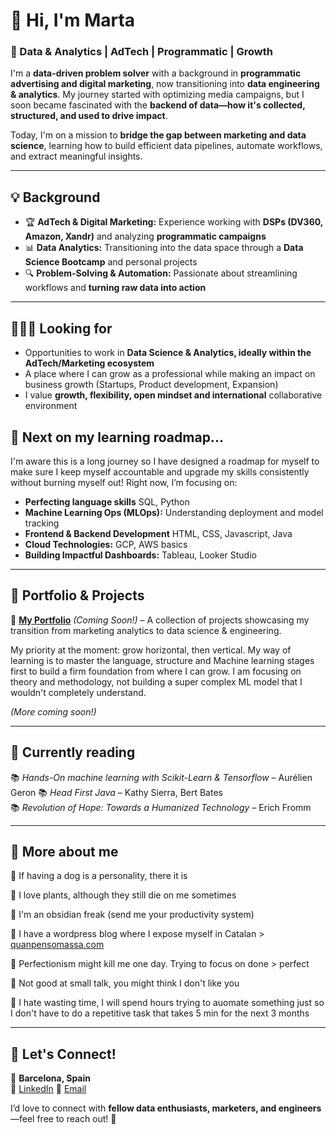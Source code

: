 
# 👋 Hi, I'm Marta

### 🚀 Data & Analytics | AdTech | Programmatic | Growth  

I'm a **data-driven problem solver** with a background in **programmatic advertising and digital marketing**, now transitioning into **data engineering & analytics**. My journey started with optimizing media campaigns, but I soon became fascinated with the **backend of data—how it's collected, structured, and used to drive impact**.  

Today, I'm on a mission to **bridge the gap between marketing and data science**, learning how to build efficient data pipelines, automate workflows, and extract meaningful insights.  

---

## 💡 Background  

- 🏆 **AdTech & Digital Marketing:** Experience working with **DSPs (DV360, Amazon, Xandr)** and analyzing **programmatic campaigns**  
- 📊 **Data Analytics:** Transitioning into the data space through a **Data Science Bootcamp** and personal projects  
- 🔍 **Problem-Solving & Automation:** Passionate about streamlining workflows and **turning raw data into action**  

---

## 👩🏻‍💻 Looking for

- Opportunities to work in **Data Science & Analytics, ideally within the AdTech/Marketing ecosystem**
- A place where I can grow as a professional while making an impact on business growth (Startups, Product development, Expansion)
- I value **growth, flexibility, open mindset and international** collaborative environment


## 🌱 Next on my learning roadmap...

I'm aware this is a long journey so I have designed a roadmap for myself to make sure I keep myself accountable and upgrade my skills consistently without burning myself out! 
Right now, I’m focusing on:  

- **Perfecting language skills** SQL, Python
- **Machine Learning Ops (MLOps):** Understanding deployment and model tracking  
- **Frontend & Backend Development** HTML, CSS, Javascript, Java
- **Cloud Technologies:** GCP, AWS basics  
- **Building Impactful Dashboards:** Tableau, Looker Studio


---


## 📂 Portfolio & Projects  

🔗 **[My Portfolio](#)** *(Coming Soon!)* – A collection of projects showcasing my transition from marketing analytics to data science & engineering.

My priority at the moment: grow horizontal, then vertical. My way of learning is to master the language, structure and Machine learning stages first to build a firm foundation from where I can grow. I am focusing on theory and methodology, not building a super complex ML model that I wouldn't completely  understand.  

*(More coming soon!)*  

---

## 📖 Currently reading

📚 *Hands-On machine learning with Scikit-Learn & Tensorflow* – Aurélien Geron 
📚 *Head First Java* – Kathy Sierra, Bert Bates  
📚 *Revolution of Hope: Towards a Humanized Technology* – Erich Fromm

---

## 🦋 More about me 

🐶 If having a dog is a personality, there it is

🌿 I love plants, although they still die on me sometimes

💎 I'm an obsidian freak (send me your productivity system)

💬 I have a wordpress blog where I expose myself in Catalan > [quanpensomassa.com](https://quanpensomassa.com/)

🚩 Perfectionism might kill me one day. Trying to focus on done > perfect

🚩 Not good at small talk, you  might think I don't like you

🚩 I hate wasting time, I will spend hours trying to auomate something just so I don't have to do a repetitive task that takes 5 min for the next 3 months

---

## 💬 Let's Connect!  

📍 **Barcelona, Spain**  
💼 [LinkedIn]([https://linkedin.com/in/martafillol](https://www.linkedin.com/in/martafillolbruguera/)) 
📧 [Email](mailto:martafillolbruguera@gmail.com)

I’d love to connect with **fellow data enthusiasts, marketers, and engineers**—feel free to reach out! 🚀  
